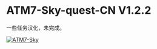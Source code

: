 # ATM7-Sky-quest-CN V1.2.2
一些任务汉化，未完成。

[![ATM7-Sky](https://img.shields.io/badge/CurseForge-AlltheMods7%20TotheSky-B54786)](https://www.curseforge.com/minecraft/modpacks/all-the-mods-7-to-the-sky/files)

